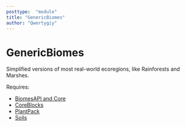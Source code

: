 ```yaml
---
posttype:  "module"  
title: "GenericBiomes"
author: "Qwertygiy"
---
```

# GenericBiomes
Simplified versions of most real-world ecoregions, like Rainforests and Marshes.

Requires:
- [BiomesAPI and Core](https://github.com/MovingBlocks/Terasology)
- [CoreBlocks](https://github.com/Terasology/CoreBlocks)
- [PlantPack](https://github.com/Terasology/PlantPack)
- [Soils](https://github.com/Terasology/Soils)
